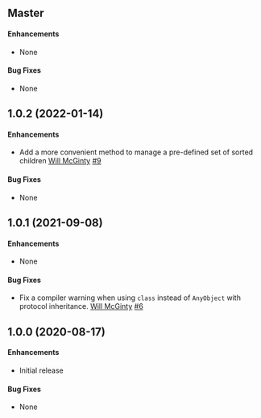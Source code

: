 ## Master

#### Enhancements

* None

#### Bug Fixes

* None


## 1.0.2 (2022-01-14)

#### Enhancements

* Add a more convenient method to manage a pre-defined set of sorted children
[Will McGinty](https://github.com/wmcginty)
[#9](https://github.com/BottleRocketStudios/iOS-Container/pull/9)

#### Bug Fixes

* None

## 1.0.1 (2021-09-08)

#### Enhancements

* None

#### Bug Fixes

* Fix a compiler warning when using `class` instead of `AnyObject` with protocol inheritance.
[Will McGinty](https://github.com/wmcginty)
[#6](https://github.com/BottleRocketStudios/iOS-Container/pull/6)


## 1.0.0 (2020-08-17)

#### Enhancements

* Initial release

#### Bug Fixes

* None
